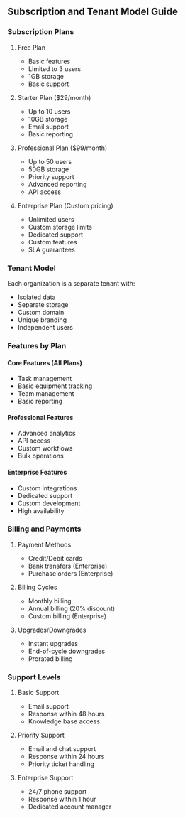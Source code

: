 ## Subscription and Tenant Model Guide

### Subscription Plans

1. Free Plan
   - Basic features
   - Limited to 3 users
   - 1GB storage
   - Basic support

2. Starter Plan ($29/month)
   - Up to 10 users
   - 10GB storage
   - Email support
   - Basic reporting

3. Professional Plan ($99/month)
   - Up to 50 users
   - 50GB storage
   - Priority support
   - Advanced reporting
   - API access

4. Enterprise Plan (Custom pricing)
   - Unlimited users
   - Custom storage limits
   - Dedicated support
   - Custom features
   - SLA guarantees

### Tenant Model

Each organization is a separate tenant with:
- Isolated data
- Separate storage
- Custom domain
- Unique branding
- Independent users

### Features by Plan

#### Core Features (All Plans)
- Task management
- Basic equipment tracking
- Team management
- Basic reporting

#### Professional Features
- Advanced analytics
- API access
- Custom workflows
- Bulk operations

#### Enterprise Features
- Custom integrations
- Dedicated support
- Custom development
- High availability

### Billing and Payments

1. Payment Methods
   - Credit/Debit cards
   - Bank transfers (Enterprise)
   - Purchase orders (Enterprise)

2. Billing Cycles
   - Monthly billing
   - Annual billing (20% discount)
   - Custom billing (Enterprise)

3. Upgrades/Downgrades
   - Instant upgrades
   - End-of-cycle downgrades
   - Prorated billing

### Support Levels

1. Basic Support
   - Email support
   - Response within 48 hours
   - Knowledge base access

2. Priority Support
   - Email and chat support
   - Response within 24 hours
   - Priority ticket handling

3. Enterprise Support
   - 24/7 phone support
   - Response within 1 hour
   - Dedicated account manager